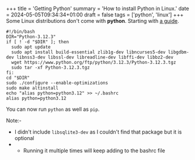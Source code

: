 +++
title = 'Getting Python'
summary = 'How to install Python in Linux.'
date = 2024-05-05T09:34:34+01:00
draft = false
tags = ['python', 'linux']
+++
Some Linux distributions don't come with **python**. Starting with [a guide](https://www.youtube.com/watch?v=VZU45QsAcl0).

```
#!/bin/bash
DIR="Python-3.12.3"
if [ ! -d "$DIR" ]; then
  sudo apt update
  sudo apt install build-essential zlib1g-dev libncurses5-dev libgdbm-dev libnss3-dev libssl-dev libreadline-dev libffi-dev libbz2-dev
  wget https://www.python.org/ftp/python/3.12.3/Python-3.12.3.tgz
  sudo tar -xf Python-3.12.3.tgz
fi:
cd "$DIR"
sudo ./configure --enable-optimizations
sudo make altinstall
echo "alias python=python3.12" >> ~/.bashrc
alias python=python3.12
```

You can now run `python` as well as `pip`.

Note:-
- I didn't include `libsqlite3-dev` as I couldn't find that package but it is optional
- - Running it multiple times will keep adding to the bashrc file
